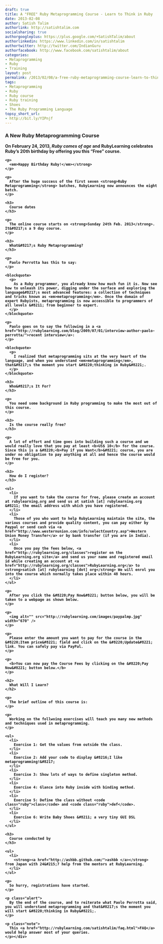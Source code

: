 ```yaml
---
draft: true
title: A "FREE" Ruby Metaprogramming Course - Learn to Think in Ruby
date: 2013-02-08
author: Satish Talim
authorlink: http://satishtalim.com
socialsharing: true
authorgoogleplus: https://plus.google.com/+SatishTalim/about
authorlinkedin: https://www.linkedin.com/in/satishtalim
authortwitter: http://twitter.com/IndianGuru
authorfacebook: http://www.facebook.com/satishtalim/about
categories:
- Metaprogramming
- Ruby
- Training
layout: post
permalink: /2013/02/08/a-free-ruby-metaprogramming-course-learn-to-think-in-ruby/
tags:
- Metaprogramming
- Ruby
- Ruby course
- Ruby training
- Shoes
- The Ruby Programming Language
topsy_short_url:
- http://bit.ly/YIPnjf
---
```


<div>
  <h3>
    A New Ruby Metaprogramming Course
  </h3>
  
  <p>
    <strong>On February 24, 2013, <em>Ruby comes of age</em> and RubyLearning celebrates Ruby&#8217;s 20th birthday by offering you this &#8220;Free&#8221; course. 
    
    <p>
      <em>Happy Birthday Ruby!</em></strong>
    </p>
    
    <p>
      After the huge success of the first seven <strong>Ruby Metaprogramming</strong> batches, RubyLearning now announces the eight batch.
    </p>
    
    <h3>
      Course dates
    </h3>
    
    <p>
      The online course starts on <strong>Sunday 24th Feb. 2013</strong>. It&#8217;s a 9 day course.
    </p>
    
    <h3>
      What&#8217;s Ruby Metaprogramming?
    </h3>
    
    <p>
      Paolo Perrotta has this to say:
    </p>
    
    <blockquote>
      <p>
        As a Ruby programmer, you already know how much fun it is. Now see how to unleash its power, digging under the surface and exploring the language&#8217;s most advanced features: a collection of techniques and tricks known as <em>metaprogramming</em>. Once the domain of expert Rubyists, metaprogramming is now accessible to programmers of all levels &#8211; from beginner to expert.
      </p>
    </blockquote>
    
    <p>
      Paolo goes on to say the following in a <a href="http://rubylearning.com/blog/2009/07/01/interview-author-paolo-perrotta/">recent interview</a>:
    </p>
    
    <blockquote>
      <p>
        I realized that metaprogramming sits at the very heart of the language, and when you understand <em>metaprogramming</em>, that&#8217;s the moment you start &#8220;thinking in Ruby&#8221;.
      </p>
    </blockquote>
    
    <h3>
      Who&#8217;s It For?
    </h3>
    
    <p>
      You need some background in Ruby programming to make the most out of this course.
    </p>
    
    <h3>
      Is the course really free?
    </h3>
    
    <p>
      A lot of effort and time goes into building such a course and we would really love that you pay at least <b>US$ 10</b> for the course. Since this is a &#8220;<b>Pay if you Want</b>&#8221; course, you are under no obligation to pay anything at all and hence the course would be free for you.
    </p>
    
    <h3>
      How do I register?
    </h3>
    
    <ul>
      <li>
        If you want to take the course for free, please create an account at rubylearning.org and send us at satish [at] rubylearning.org &#8211; the email address with which you have registered.
      </li>
      <li>
        Those of you who want to help RubyLearning maintain the site, the various courses and provide quality content, you can pay either by Paypal or send cash via <a href="http://www.westernunion.com/info/selectCountry.asp">Western Union Money Transfer</a> or by bank transfer (if you are in India).
      </li>
      <li>
        Once you pay the fees below, <a href="http://rubylearning.org/classes">register on the RubyLearning.org site</a> and send us your name and registered email id while creating an account at <a href="http://rubylearning.org/classes">RubyLearning.org</a> to <strong>satish [at] rubylearning [dot] org</strong> We will enrol you into the course which normally takes place within 48 hours.
      </li>
    </ul>
    
    <p>
      After you click the &#8220;Pay Now&#8221; button below, you will be taken to a webpage as shown below.
    </p>
    
    <p>
      <img alt="" src="http://rubylearning.com/images/paypalmp.jpg" width="670" />
    </p>
    
    <p>
      Please enter the amount you want to pay for the course in the &#8220;Item price&#8221; field and click on the &#8220;Update&#8221; link. You can safely pay via PayPal.
    </p>
    
    <p>
      <b>You can now pay the Course Fees by clicking on the &#8220;Pay Now&#8221; button below.</b>
    </p>
    
    <h2>
      What Will I Learn?
    </h2>
    
    <p>
      The brief outline of this course is:
    </p>
    
    <p>
      Working on the follwoing exercises will teach you many new methods and techniques used in metaprogramming.
    </p>
    
    <ul>
      <li>
        Exercise 1: Get the values from outside the class.
      </li>
      <li>
        Exercise 2: Add your code to display &#8216;I like metaprogramming!&#8217;
      </li>
      <li>
        Exercise 3: Show lots of ways to define singleton method.
      </li>
      <li>
        Exercise 4: Glance into Ruby inside with binding method.
      </li>
      <li>
        Exercise 5: Define the class without <code class="ruby">class</code> and <code class="ruby">def</code>.
      </li>
      <li>
        Exercise 6: Write Baby Shoes &#8211; a very tiny GUI DSL
      </li>
    </ul>
    
    <h3>
      Course conducted by
    </h3>
    
    <ul>
      <li>
        <strong><a href="http://ashbb.github.com/">ashbb </a></strong> from Japan with 24&#215;7 help from the mentors at RubyLearning.
      </li>
    </ul>
    
    <p>
      So hurry, registrations have started.
    </p>
    
    <p class="alert">
      By the end of the course, and to reiterate what Paolo Perrotta said, you will understand metaprogramming and that&#8217;s the moment you will start &#8220;thinking in Ruby&#8221;.
    </p>
    
    <p class="note">
      This <a href="http://rubylearning.com/satishtalim/faq.html">FAQ</a> would help answer most of your queries.
    </p></div> 
    
